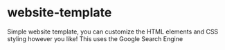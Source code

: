 # website-template
Simple website template, you can customize the HTML elements and CSS styling however you like! This uses the Google Search Engine
